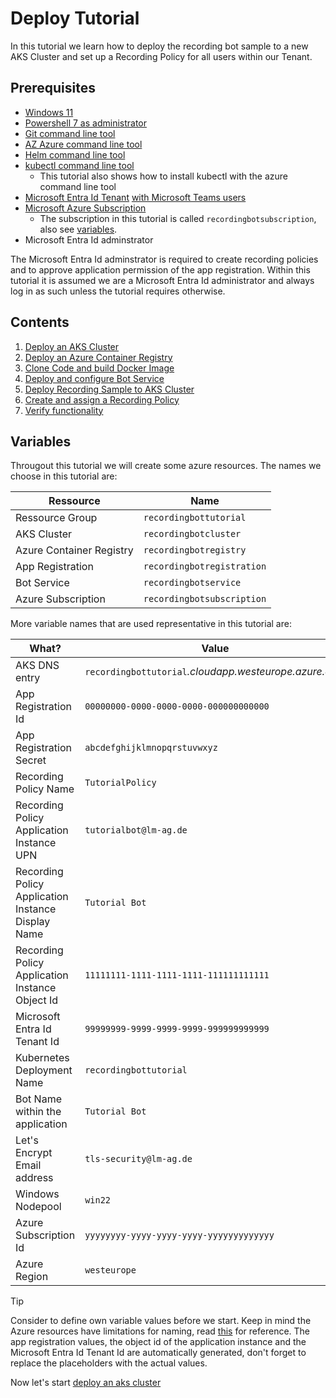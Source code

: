 # Deploy Tutorial

In this tutorial we learn how to deploy the recording bot sample to a new AKS Cluster and set up a Recording Policy for all users within our Tenant.

## Prerequisites

- [Windows 11](https://www.microsoft.com/de-de/software-download/windows11)
- [Powershell 7 as administrator](https://learn.microsoft.com/en-us/powershell/scripting/install/installing-powershell-on-windows?view=powershell-7.4)
- [Git command line tool](https://git-scm.com/book/en/v2/Getting-Started-Installing-Git)
- [AZ Azure command line tool](https://learn.microsoft.com/en-us/cli/azure/install-azure-cli-windows)
- [Helm command line tool](https://helm.sh/docs/intro/install/)
- [kubectl command line tool](https://kubernetes.io/docs/tasks/tools/install-kubectl-windows/)
  - This tutorial also shows how to install kubectl with the azure command line tool
- [Microsoft Entra Id Tenant](https://learn.microsoft.com/en-us/entra/fundamentals/create-new-tenant) [with Microsoft Teams users](https://learn.microsoft.com/en-us/entra/fundamentals/license-users-groups)
- [Microsoft Azure Subscription](https://learn.microsoft.com/en-us/azure/cost-management-billing/manage/create-subscription)
  - The subscription in this tutorial is called `recordingbotsubscription`, also see [variables](#variables).
- Microsoft Entra Id adminstrator

The Microsoft Entra Id adminstrator is required to create recording policies and to approve application permission of the app registration. Within this tutorial it is assumed we are a Microsoft Entra Id administrator and always log in as such unless the tutorial requires otherwise.

## Contents

1. [Deploy an AKS Cluster](./deploy/aks.md)
2. [Deploy an Azure Container Registry](./deploy/acr.md)
3. [Clone Code and build Docker Image](./deploy/build.md)
4. [Deploy and configure Bot Service](./deploy/bot-service.md)
5. [Deploy Recording Sample to AKS Cluster](./deploy/helm-deploy.md)
6. [Create and assign a Recording Policy](./deploy/policy.md)
7. [Verify functionality](./deploy/test.md)

## Variables

Througout this tutorial we will create some azure resources. The names we choose in this tutorial are:

| Ressource | Name |
| --------- | ---- |
| Ressource Group | `recordingbottutorial` |
| AKS Cluster | `recordingbotcluster` |
| Azure Container Registry | `recordingbotregistry` |
| App Registration | `recordingbotregistration` |
| Bot Service | `recordingbotservice` |
| Azure Subscription | `recordingbotsubscription` |

More variable names that are used representative in this tutorial are:

| What? | Value |
| ----- | ----- |
| AKS DNS entry | `recordingbottutorial`_.cloudapp.westeurope.azure.com_ |
| App Registration Id | `00000000-0000-0000-0000-000000000000` |  
| App Registration Secret | `abcdefghijklmnopqrstuvwxyz` |
| Recording Policy Name | `TutorialPolicy` |
| Recording Policy Application Instance UPN | `tutorialbot@lm-ag.de` |
| Recording Policy Application Instance Display Name | `Tutorial Bot` |
| Recording Policy Application Instance Object Id | `11111111-1111-1111-1111-111111111111` |
| Microsoft Entra Id Tenant Id | `99999999-9999-9999-9999-999999999999` |
| Kubernetes Deployment Name | `recordingbottutorial` |
| Bot Name within the application | `Tutorial Bot` |
| Let's Encrypt Email address | `tls-security@lm-ag.de` |
| Windows Nodepool | `win22` |
| Azure Subscription Id | `yyyyyyyy-yyyy-yyyy-yyyy-yyyyyyyyyyyyy` |
| Azure Region | `westeurope` |

> [!TIP]  
> Consider to define own variable values before we start. Keep in mind the Azure resources have limitations for naming, read [this](https://learn.microsoft.com/en-us/azure/azure-resource-manager/management/resource-name-rules) for reference. The app registration values, the object id of the application instance and the Microsoft Entra Id Tenant Id are automatically generated, don't forget to replace the placeholders with the actual values.

Now let's start [deploy an aks cluster](./deploy/aks.md)
